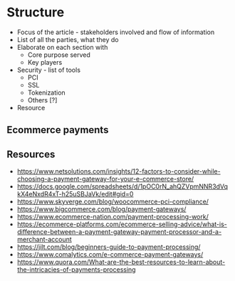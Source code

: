# Structure
* Focus of the article - stakeholders involved and flow of information
* List of all the parties, what they do 
* Elaborate on each section with
	* Core purpose served
	* Key players
* Security - list of tools 
	* PCI 
	* SSL
	* Tokenization
	* Others [?]
* Resource

## Ecommerce payments

## Resources
* https://www.netsolutions.com/insights/12-factors-to-consider-while-choosing-a-payment-gateway-for-your-e-commerce-store/
* https://docs.google.com/spreadsheets/d/1pOC0rN_ahQZVpmNNR3dVqkX4eNxdR4xT-h25uSBJaVk/edit#gid=0
* https://www.skyverge.com/blog/woocommerce-pci-compliance/
* https://www.bigcommerce.com/blog/payment-gateways/
* https://www.ecommerce-nation.com/payment-processing-work/
* https://ecommerce-platforms.com/ecommerce-selling-advice/what-is-difference-between-a-payment-gateway-payment-processor-and-a-merchant-account
* https://jilt.com/blog/beginners-guide-to-payment-processing/
* https://www.comalytics.com/e-commerce-payment-gateways/
* https://www.quora.com/What-are-the-best-resources-to-learn-about-the-intricacies-of-payments-processing
